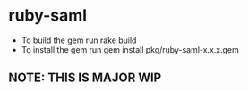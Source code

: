 # ruby-saml

* To build the gem run rake build
* To install the gem run gem install pkg/ruby-saml-x.x.x.gem

## NOTE: THIS IS MAJOR WIP
